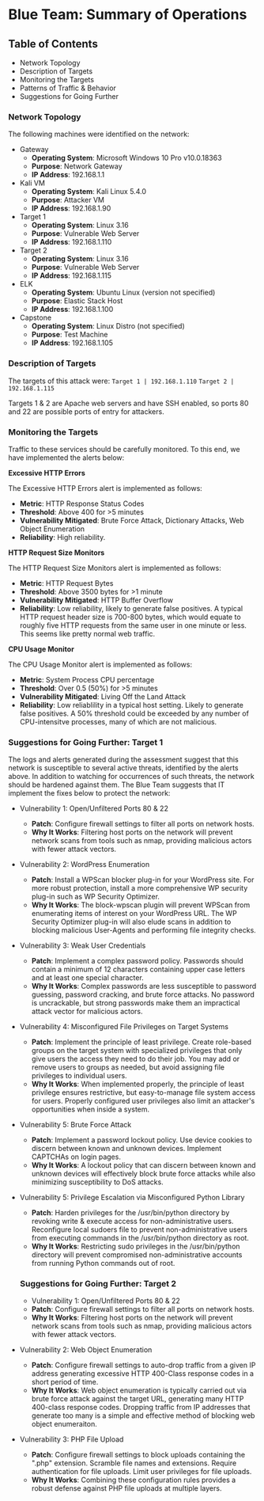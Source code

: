 # Blue Team: Summary of Operations

## Table of Contents
- Network Topology
- Description of Targets
- Monitoring the Targets
- Patterns of Traffic & Behavior
- Suggestions for Going Further

### Network Topology

The following machines were identified on the network:
- Gateway
  - **Operating System**: Microsoft Windows 10 Pro v10.0.18363
  - **Purpose**: Network Gateway
  - **IP Address**: 192.168.1.1
- Kali VM
  - **Operating System**: Kali Linux 5.4.0
  - **Purpose**: Attacker VM
  - **IP Address**: 192.168.1.90
- Target 1
  - **Operating System**: Linux 3.16
  - **Purpose**: Vulnerable Web Server
  - **IP Address**: 192.168.1.110
- Target 2
  - **Operating System**: Linux 3.16
  - **Purpose**: Vulnerable Web Server
  - **IP Address**: 192.168.1.115
- ELK
  - **Operating System**: Ubuntu Linux (version not specified)
  - **Purpose**: Elastic Stack Host
  - **IP Address**: 192.168.1.100
- Capstone
  - **Operating System**: Linux Distro (not specified)
  - **Purpose**: Test Machine
  - **IP Address**: 192.168.1.105

### Description of Targets

The targets of this attack were: `Target 1 | 192.168.1.110` ` Target 2 | 192.168.1.115 `

Targets 1 & 2 are Apache web servers and have SSH enabled, so ports 80 and 22 are possible ports of entry for attackers. 
  
### Monitoring the Targets

Traffic to these services should be carefully monitored. To this end, we have implemented the alerts below:

**Excessive HTTP Errors**

The Excessive HTTP Errors alert is implemented as follows:
  - **Metric**: HTTP Response Status Codes
  - **Threshold**: Above 400 for >5 minutes
  - **Vulnerability Mitigated**: Brute Force Attack, Dictionary Attacks, Web Object Enumeration 
  - **Reliability**: High reliability.

**HTTP Request Size Monitors**

The HTTP Request Size Monitors alert is implemented as follows:
  - **Metric**: HTTP Request Bytes
  - **Threshold**: Above 3500 bytes for >1 minute
  - **Vulnerability Mitigated**: HTTP Buffer Overflow 
  - **Reliability**: Low reliability, likely to generate false positives. A typical HTTP request header size is 700-800 bytes, which would equate to roughly five HTTP requests from the same user in one minute or less. This seems like pretty normal web traffic.

**CPU Usage Monitor**

The CPU Usage Monitor alert is implemented as follows:
  - **Metric**: System Process CPU percentage
  - **Threshold**: Over 0.5 (50%) for >5 minutes
  - **Vulnerability Mitigated**: Living Off the Land Attack
  - **Reliability**: Low reliablility in a typical host setting. Likely to generate false positives. A 50% threshold could be exceeded by any number of CPU-intensitve processes, many of which are not malicious. 

### Suggestions for Going Further: Target 1

The logs and alerts generated during the assessment suggest that this network is susceptible to several active threats, identified by the alerts above. In addition to watching for occurrences of such threats, the network should be hardened against them. The Blue Team suggests that IT implement the fixes below to protect the network:

- Vulnerability 1: Open/Unfiltered Ports 80 & 22
  - **Patch**: Configure firewall settings to filter all ports on network hosts.
  - **Why It Works**: Filtering host ports on the network will prevent network scans from tools such as nmap, providing malicious actors with fewer attack vectors.

- Vulnerability 2: WordPress Enumeration
  - **Patch**: Install a WPScan blocker plug-in for your WordPress site. For more robust protection, install a more comprehensive
  WP security plug-in such as WP Security Optimizer.
  - **Why It Works**: The block-wpscan plugin will prevent WPScan from enumerating items of interest on your WordPress URL. The WP Security Optimizer plug-in will also elude scans in addition to blocking malicious User-Agents and performing file integrity checks.

- Vulnerability 3: Weak User Credentials
  - **Patch**: Implement a complex password policy. Passwords should contain a minimum of 12 characters containing upper case letters
  and at least one special character.
  - **Why It Works**: Complex passwords are less susceptible to password guessing, password cracking, and brute force attacks. No password is uncrackable, but strong passwords make them an impractical attack vector for malicious actors.

- Vulnerability 4: Misconfigured File Privileges on Target Systems
  - **Patch**: Implement the principle of least privilege. Create role-based groups on the target system with specialized privileges that only give users the access they need to do their job. You may add or remove users to groups as needed, but avoid assigning file privileges to individual users.
  - **Why It Works**: When implemented properly, the principle of least privilege ensures restrictive, but easy-to-manage file system access for users. Properly configured user privileges also limit an attacker's opportunities when inside a system.

- Vulnerability 5: Brute Force Attack
  - **Patch**: Implement a password lockout policy. Use device cookies to discern between known and unknown devices. Implement CAPTCHAs on login pages.
  - **Why It Works**: A lockout policy that can discern between known and unknown devices will effectively block brute force attacks while also minimizing susceptibility to DoS attacks.

- Vulnerability 5: Privilege Escalation via Misconfigured Python Library
  - **Patch**: Harden privileges for the /usr/bin/python directory by revoking write & execute access for non-administrative users. Reconfigure local sudoers file to prevent non-administrative users from executing commands in the /usr/bin/python directory as root.
  - **Why It Works**: Restricting sudo privileges in the /usr/bin/python directory will prevent compromised non-administrative accounts from running Python commands out of root.

  ### Suggestions for Going Further: Target 2

  - Vulnerability 1: Open/Unfiltered Ports 80 & 22
  - **Patch**: Configure firewall settings to filter all ports on network hosts.
  - **Why It Works**: Filtering host ports on the network will prevent network scans from tools such as nmap, providing malicious actors with fewer attack vectors.

- Vulnerability 2: Web Object Enumeration
  - **Patch**: Configure firewall settings to auto-drop traffic from a given IP address generating excessive HTTP 400-Class response codes in a short period of time.
  - **Why It Works**: Web object enumeration is typically carried out via brute force attack against the target URL, generating many HTTP 400-class response codes. Dropping traffic from IP addresses that generate too many is a simple and effective method of blocking web object enumeraiton.

- Vulnerability 3: PHP File Upload
  - **Patch**: Configure firewall settings to block uploads containing the ".php" extension. Scramble file names and extensions. Require authentication for file uploads. Limit user privileges for file uploads.
  - **Why It Works**: Combining these configuration rules provides a robust defense against PHP file uploads at multiple layers.
